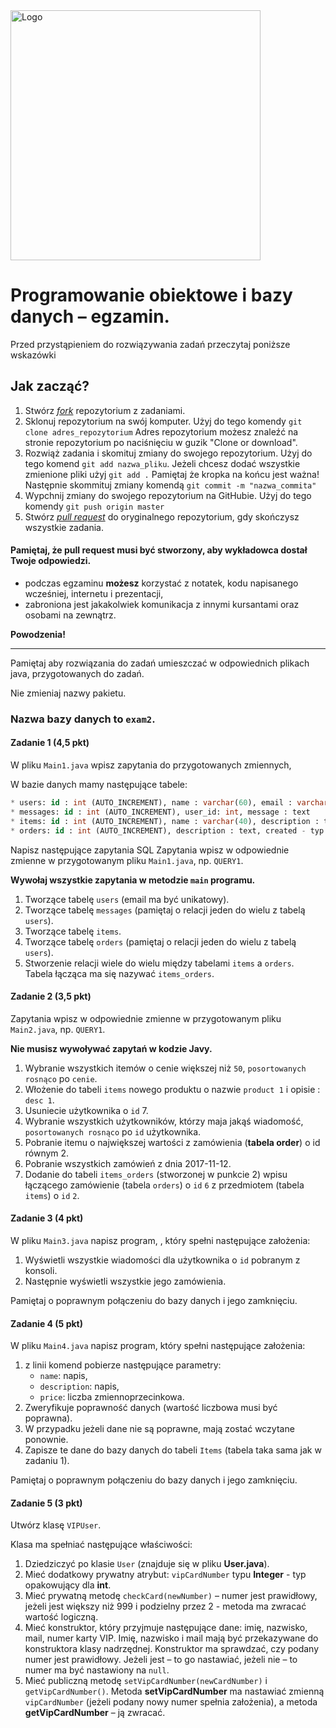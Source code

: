<img alt="Logo" src="http://coderslab.pl/svg/logo-coderslab.svg" width="400">

# Programowanie obiektowe i bazy danych &ndash; egzamin.

Przed przystąpieniem do rozwiązywania zadań przeczytaj poniższe wskazówki

## Jak zacząć?

1. Stwórz [*fork*](https://guides.github.com/activities/forking/) repozytorium z zadaniami.
2. Sklonuj repozytorium na swój komputer. Użyj do tego komendy `git clone adres_repozytorium`
Adres repozytorium możesz znaleźć na stronie repozytorium po naciśnięciu w guzik "Clone or download".
3. Rozwiąż zadania i skomituj zmiany do swojego repozytorium. Użyj do tego komend `git add nazwa_pliku`.
Jeżeli chcesz dodać wszystkie zmienione pliki użyj `git add .` 
Pamiętaj że kropka na końcu jest ważna!
Następnie skommituj zmiany komendą `git commit -m "nazwa_commita"`
4. Wypchnij zmiany do swojego repozytorium na GitHubie.  Użyj do tego komendy `git push origin master`
5. Stwórz [*pull request*](https://help.github.com/articles/creating-a-pull-request) do oryginalnego repozytorium, gdy skończysz wszystkie zadania.

#### Pamiętaj, że pull request musi być stworzony, aby wykładowca dostał Twoje odpowiedzi.

* podczas egzaminu **możesz** korzystać z notatek, kodu napisanego wcześniej, internetu i prezentacji,
* zabroniona jest jakakolwiek komunikacja z innymi kursantami oraz osobami na zewnątrz.

**Powodzenia!**

----------------------------------------------------------------------------------------

Pamiętaj aby rozwiązania do zadań umieszczać w odpowiednich plikach java, przygotowanych do zadań. 

Nie zmieniaj nazwy pakietu.

### Nazwa bazy danych to `exam2`.

#### Zadanie 1 (4,5 pkt)

W pliku `Main1.java` wpisz zapytania do przygotowanych zmiennych,

W bazie danych mamy następujące tabele:
```SQL
* users: id : int (AUTO_INCREMENT), name : varchar(60), email : varchar(60), password : varchar(60)
* messages: id : int (AUTO_INCREMENT), user_id: int, message : text
* items: id : int (AUTO_INCREMENT), name : varchar(40), description : text, price : decimal(7,2)
* orders: id : int (AUTO_INCREMENT), description : text, created - typ daty, user_id: int
```
Napisz następujące zapytania SQL
Zapytania wpisz w odpowiednie zmienne w przygotowanym pliku `Main1.java`, np. `QUERY1`.

**Wywołaj wszystkie zapytania w metodzie `main` programu.**

1. Tworzące tabelę `users` (email ma być unikatowy).
2. Tworzące tabelę `messages` (pamiętaj o relacji jeden do wielu z tabelą `users`).
3. Tworzące tabelę `items`.
4. Tworzące tabelę `orders` (pamiętaj o relacji jeden do wielu z tabelą `users`).
5. Stworzenie relacji wiele do wielu między tabelami `items` a `orders`.  
     Tabela łącząca ma się nazywać `items_orders`.


#### Zadanie 2 (3,5 pkt)

Zapytania wpisz w odpowiednie zmienne w przygotowanym pliku `Main2.java`, np. `QUERY1`.

**Nie musisz wywoływać zapytań w kodzie Javy.**
     
1. Wybranie wszystkich itemów o cenie większej niż `50`, `posortowanych rosnąco` po `cenie`.
2. Włożenie do tabeli `items` nowego produktu o nazwie `product 1` i opisie : `desc 1`.
3. Usuniecie użytkownika o `id` 7.
4. Wybranie wszystkich użytkowników, którzy maja jakąś wiadomość, `posortowanych rosnąco` po `id` użytkownika.
5. Pobranie itemu o największej wartości z zamówienia (**tabela order**) o id równym 2.
6. Pobranie wszystkich zamówień z dnia 2017-11-12.
7.  Dodanie do tabeli `items_orders` (stworzonej w punkcie 2) wpisu łączącego zamówienie (tabela `orders`) o `id` `6`
 z przedmiotem (tabela `items`) o `id` `2`.


#### Zadanie 3 (4 pkt)

W pliku `Main3.java` napisz program, , który spełni następujące założenia:
1. Wyświetli wszystkie wiadomości dla użytkownika o `id` pobranym z konsoli.
2. Następnie wyświetli wszystkie jego zamówienia.
 
Pamiętaj o poprawnym połączeniu do bazy danych i jego zamknięciu.

#### Zadanie 4 (5 pkt)

W pliku `Main4.java` napisz program, który spełni następujące założenia:

1. z linii komend pobierze następujące parametry:
    * `name`: napis,
    * `description`: napis,
    * `price`: liczba zmiennoprzecinkowa.
2. Zweryfikuje poprawność danych (wartość liczbowa musi być poprawna).
3. W przypadku jeżeli dane nie są poprawne, mają zostać wczytane ponownie.
4. Zapisze te dane do bazy danych do tabeli `Items` (tabela taka sama jak w zadaniu 1).

Pamiętaj o poprawnym połączeniu do bazy danych i jego zamknięciu.


#### Zadanie 5 (3 pkt)
Utwórz klasę `VIPUser`. 

Klasa ma spełniać następujące właściwości:

1. Dziedziczyć po klasie `User` (znajduje się w pliku **User.java**).
2. Mieć dodatkowy prywatny atrybut: ```vipCardNumber``` typu **Integer** - typ opakowujący dla **int**.
3. Mieć prywatną metodę ```checkCard(newNumber)``` &ndash; numer jest prawidłowy, 
jeżeli jest większy niż 999 i podzielny przez 2 - metoda ma zwracać wartość logiczną.
4. Mieć konstruktor, który przyjmuje następujące dane: imię, nazwisko, mail, numer karty VIP.
 Imię, nazwisko i mail mają być przekazywane do konstruktora klasy nadrzędnej.
 Konstruktor ma sprawdzać, czy podany numer jest prawidłowy.
  Jeżeli jest  &ndash; to go nastawiać, jeżeli nie  &ndash; to numer ma być nastawiony na ```null```.
5. Mieć publiczną metodę ```setVipCardNumber(newCardNumber)``` i ```getVipCardNumber()```. 
Metoda **setVipCardNumber** ma nastawiać zmienną `vipCardNumber` (jeżeli podany nowy numer spełnia założenia), 
a metoda **getVipCardNumber** &ndash; ją zwracać.

